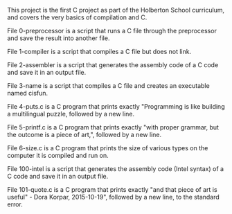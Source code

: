 This project is the first C project as part of the Holberton School curriculum, and covers the very basics of compilation and C.

File 0-preprocessor is a script that runs a C file through the preprocessor and save the result into another file.

File 1-compiler is a script that compiles a C file but does not link.

File 2-assembler is a script that generates the assembly code of a C code and save it in an output file.

File 3-name is a script that compiles a C file and creates an executable named cisfun.

File 4-puts.c is a C program that prints exactly "Programming is like building a multilingual puzzle, followed by a new line.

File 5-printf.c is a C program that prints exactly "with proper grammar, but the outcome is a piece of art,", followed by a new line.

File 6-size.c is a C program that prints the size of various types on the computer it is compiled and run on.

File 100-intel is a script that generates the assembly code (Intel syntax) of a C code and save it in an output file.

File 101-quote.c is a C program that prints exactly "and that piece of art is useful" - Dora Korpar, 2015-10-19", followed by a new line, to the standard error.

